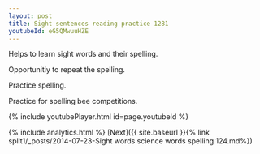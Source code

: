 ```yaml
---
layout: post
title: Sight sentences reading practice 1281
youtubeId: eG5QMwuuHZE
---
```

 
 
Helps to learn sight words and their spelling.

Opportunitiy to repeat the spelling. 

Practice spelling. 
 
Practice for spelling bee competitions. 
 
{% include youtubePlayer.html id=page.youtubeId %}
 
 
{% include analytics.html %} 
[Next]({{ site.baseurl }}{% link  split1/_posts/2014-07-23-Sight words science words spelling 124.md%})
 
